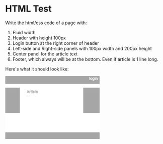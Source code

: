 # HTML Test

Write the html/css code of a page with:

1. Fluid width
2. Header with height 100px
3. Login button at the right corner of header
4. Left-side and Right-side panels with 100px width and 200px height
5. Center panel for the article text
6. Footer, which always will be at the bottom. Even if article is 1 line long.

Here's what it should look like:

![Example](example.png)

